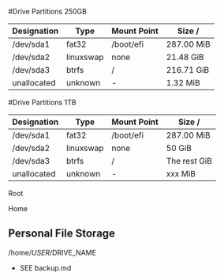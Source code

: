 #Drive Partitions 250GB

| Designation | Type           | Mount Point | Size /
| ------------------- | --------------- | ----------- | ------------------- | 
| /dev/sda1 | fat32 | /boot/efi | 287.00 MiB |
| /dev\/sda2 | linuxswap | none | 21.48 GiB |
| /dev/sda3 | btrfs | / | 216.71 GiB |
| unallocated | unknown | - | 1.32 MiB |


#Drive Partitions 1TB

| Designation | Type           | Mount Point | Size /
| ------------------- | --------------- | ----------- | ------------------- | 
| /dev/sda1 | fat32 | /boot/efi | 287.00 MiB |
| /dev\/sda2 | linuxswap | none | 50 GiB |
| /dev/sda3 | btrfs | / | The rest GiB |
| unallocated | unknown | - | xxx MiB |


Root

Home




## Personal File Storage
/home/$USER/$DRIVE_NAME
- SEE backup.md




